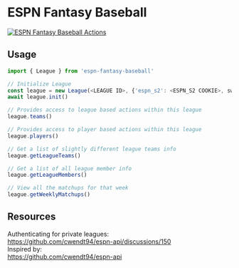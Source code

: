 # ESPN Fantasy Baseball

[![ESPN Fantasy Baseball Actions](https://github.com/Jabronious/espn-fantasy-baseball/actions/workflows/espn-fb-actions.yml/badge.svg)](https://github.com/Jabronious/espn-fantasy-baseball/actions/workflows/espn-fb-actions.yml)

## Usage

```typescript
import { League } from 'espn-fantasy-baseball'

// Initialize League
const league = new League(<LEAGUE ID>, {'espn_s2': <ESPN_S2 COOKIE>, swid: <SWID COOKIE>})
await league.init()

// Provides access to league based actions within this league
league.teams()

// Provides access to player based actions within this league
league.players()

// Get a list of slightly different league teams info
league.getLeagueTeams()

// Get a list of all league member info
league.getLeagueMembers()

// View all the matchups for that week
league.getWeeklyMatchups()
```

## Resources

Authenticating for private leagues:  
<https://github.com/cwendt94/espn-api/discussions/150>  
Inspired by:  
<https://github.com/cwendt94/espn-api>  
